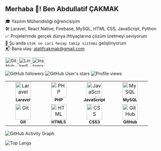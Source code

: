 ## Merhaba 👋! Ben Abdullatif ÇAKMAK

🎓 Yazılım Mühendisliği öğrencisiyim  
🛠️ Laravel, React Native, Firebase, MySQL, HTML CSS, JavaScript, Python  
📈 Projelerimde gerçek dünya ihtiyaçlarına çözüm üretmeyi seviyorum  
🌱 Şu anda `stok ve cari hesap takip sistemi` geliştiriyorum  
📬 Bana ulaş: alatifcakmak@gmail.com

<p align="left">
  <a href="https://github.com/abdullatifcakmak" target="_blank">
    <img align="center" src="https://raw.githubusercontent.com/rahuldkjain/github-profile-readme-generator/master/src/images/icons/Social/github.svg" alt="GitHub" height="30" width="40" />
  </a>
  <a href="https://linkedin.com/in/abdullatifcakmak" target="_blank">
    <img align="center" src="https://raw.githubusercontent.com/rahuldkjain/github-profile-readme-generator/master/src/images/icons/Social/linked-in-alt.svg" alt="LinkedIn" height="30" width="40" />
  </a>
  <a href="https://instagram.com/abdullatifcakmak" target="_blank">
    <img align="center" src="https://raw.githubusercontent.com/rahuldkjain/github-profile-readme-generator/master/src/images/icons/Social/instagram.svg" alt="Instagram" height="30" width="40" />
  </a>
</p>

![GitHub followers](https://img.shields.io/github/followers/abdullatifcakmak?label=Takipçi&style=for-the-badge)
![GitHub User's stars](https://img.shields.io/github/stars/abdullatifcakmak?affiliations=OWNER&style=for-the-badge)
![Profile views](https://komarev.com/ghpvc/?username=abdullatifcakmak&label=Ziyaretçi&color=blue&style=for-the-badge)


<table> <tr> <td align="center" width="100"> <img src="https://cdn.jsdelivr.net/gh/devicons/devicon/icons/laravel/laravel-plain-wordmark.svg" width="50" alt="Laravel"/> <br/><sub><b>Laravel</b></sub> </td> <td align="center" width="100"> <img src="https://cdn.jsdelivr.net/gh/devicons/devicon/icons/php/php-plain.svg" width="50" alt="PHP"/> <br/><sub><b>PHP</b></sub> </td> <td align="center" width="100"> <img src="https://cdn.jsdelivr.net/gh/devicons/devicon/icons/javascript/javascript-original.svg" width="50" alt="JavaScript"/> <br/><sub><b>JavaScript</b></sub> </td> <td align="center" width="100"> <img src="https://cdn.jsdelivr.net/gh/devicons/devicon/icons/mysql/mysql-original.svg" width="50" alt="MySQL"/> <br/><sub><b>MySQL</b></sub> </td> </tr> <tr> <td align="center" width="100"> <img src="https://cdn.jsdelivr.net/gh/devicons/devicon/icons/git/git-original.svg" width="50" alt="Git"/> <br/><sub><b>Git</b></sub> </td> <td align="center" width="100"> <img src="https://cdn.jsdelivr.net/gh/devicons/devicon/icons/html5/html5-original.svg" width="50" alt="HTML"/> <br/><sub><b>HTML5</b></sub> </td> <td align="center" width="100"> <img src="https://cdn.jsdelivr.net/gh/devicons/devicon/icons/css3/css3-original.svg" width="50" alt="CSS"/> <br/><sub><b>CSS3</b></sub> </td> <td align="center" width="100"> <img src="https://cdn.jsdelivr.net/gh/devicons/devicon/icons/github/github-original.svg" width="50" alt="GitHub"/> <br/><sub><b>GitHub</b></sub> </td> </tr> </table>






![GitHub Activity Graph](https://github-readme-activity-graph.vercel.app/graph?username=abdullatifcakmak&theme=dracula)

![Top Langs](https://github-readme-stats.vercel.app/api/top-langs/?username=abdullatifcakmak&layout=compact&theme=tokyonight)


<!--
**abdullatifcakmak/abdullatifcakmak** is a ✨ _special_ ✨ repository because its `README.md` (this file) appears on your GitHub profile.

Here are some ideas to get you started:

- 🔭 I’m currently working on ...
- 🌱 I’m currently learning ...
- 👯 I’m looking to collaborate on ...
- 🤔 I’m looking for help with ...
- 💬 Ask me about ...
- 📫 How to reach me: ...
- 😄 Pronouns: ...
- ⚡ Fun fact: ...
-->
